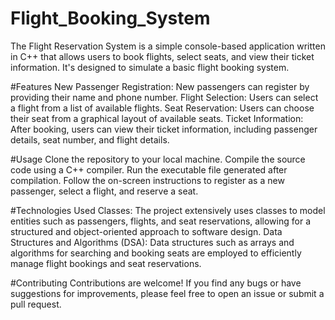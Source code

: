 # Flight_Booking_System


The Flight Reservation System is a simple console-based application written in C++ that allows users to book flights, select seats, and view their ticket information. It's designed to simulate a basic flight booking system.

#Features
New Passenger Registration: New passengers can register by providing their name and phone number.
Flight Selection: Users can select a flight from a list of available flights.
Seat Reservation: Users can choose their seat from a graphical layout of available seats.
Ticket Information: After booking, users can view their ticket information, including passenger details, seat number, and flight details.

#Usage
Clone the repository to your local machine.
Compile the source code using a C++ compiler.
Run the executable file generated after compilation.
Follow the on-screen instructions to register as a new passenger, select a flight, and reserve a seat.

#Technologies Used
Classes: The project extensively uses classes to model entities such as passengers, flights, and seat reservations, allowing for a structured and object-oriented approach to software design.
Data Structures and Algorithms (DSA): Data structures such as arrays and algorithms for searching and booking seats are employed to efficiently manage flight bookings and seat reservations.

#Contributing
Contributions are welcome! If you find any bugs or have suggestions for improvements, please feel free to open an issue or submit a pull request.
